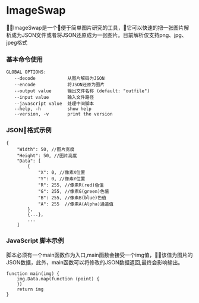 # ImageSwap
ImageSwap是一个便于简单图片研究的工具，它可以快速的把一张图片解析成为JSON文件或者将JSON还原成为一张图片。目前解析仅支持png、jpg、jpeg格式

### 基本命令使用
```
GLOBAL OPTIONS:
   --decode            从图片解码为JSON
   --encode            将JSON还原为图片
   --output value      输出文件名称 (default: "outfile")
   --input value       输入文件路径
   --javascript value  处理中间脚本
   --help, -h          show help
   --version, -v       print the version
```

### JSON格式示例
```
{
    "Width": 50, //图片宽度
    "Height": 50, //图片高度
    "Data": [
        {
            "X": 0, //像素X位置 
            "Y": 0, //像素Y位置
            "R": 255, //像素R(red)色值
            "G": 255, //像素G(green)色值
            "B": 255, //像素B(blue)色值
            "A": 255  //像素A(Alpha)通道值
        },
        {...},
        ...
    ]
```

### JavaScript 脚本示例
脚本必须有一个main函数作为入口,main函数会接受一个img值，该值为图片的JSON数据，此外，main函数可以将修改的JSON数据返回,最终会影响输出。
```
function main(img) { 
    img.Data.map(function (point) {
    })
    return img
}
```

### 
